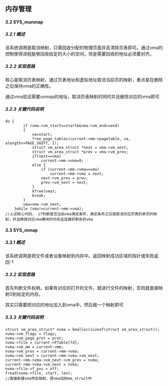 ## 内存管理

#### 3.2 SYS_munmap

##### 3.2.1 概述

该系统调用是取消映射，只需回收分配的物理页面并且清除页表即可。通过vma的控制使得进程能够回收给定的大小的空间，但是需要回收的地址必须要对齐。

##### 3.2.2 实现思路

核心是取消页表映射，通过页表地址和虚拟地址取消当前页的映射，重点是在删除之后保持vma的正确性。

通过vma验证需要unmap的地址，取消页表映射的同时并且删除对应的vma即可

##### 3.2.3 关键代码说明

```
do {
        if (vma->vm_start==start&&vma->vm_end==end)
        {
            va=start;
            free_page_tables(current->mm->pagetable, va, alength>>PAGE_SHIFT, 1);
            struct vm_area_struct *next = vma->vm_next;
            struct vm_area_struct *prev = vma->vm_prev;
            if(next==vma)
                current->mm->vma=0;
            else {
                if (current->mm->vma==vma)
                    current->mm->vma = next;
                next->vm_prev = prev;
                prev->vm_next = next;
            }
            kfree(vma);
            break;
        }
        vma=vma->vm_next;
    }while (vma!=current->mm->vma);
//上述核心代码， if判断是否当前vma满足条件，满足条件之后就取消对应页表的单页的映射，并且释放对应vma模块的内存且连接好剩余的vma
```

#### 3.3 SYS_mmap

##### 3.3.1 概述

该系统调用是把文件或者设备映射到内存中。返回映射成功区域的指针或失败返回-1

##### 3.3.2 实现思路

首先判断文件权柄，如果有对应的打开的文件，就进行文件的映射，否则就直接映射0到给定的内存。

其实只需要把对应的地址加入到vma中，然后做一个映射即可

##### 3.3.3 关键代码说明

```
struct vm_area_struct* nvma = kmalloc(sizeof(struct vm_area_struct));
nvma->vm_flags = flags;
nvma->vm_page_prot = prot;
nvma->file = current->FTable[fd];
nvma->vm_mm = current->mm;
nvma->vm_prev = current->mm->vma;
nvma->vm_next = current->mm->vma->vm_next;
current->mm->vma->vm_next->vm_prev = nvma;
current->mm->vma->vm_next = nvma;
nvma->file->f_pos = off;
fread(nvma->file, start, len);
//直接新建vma然后映射，把vma加到mm_struct中
```





